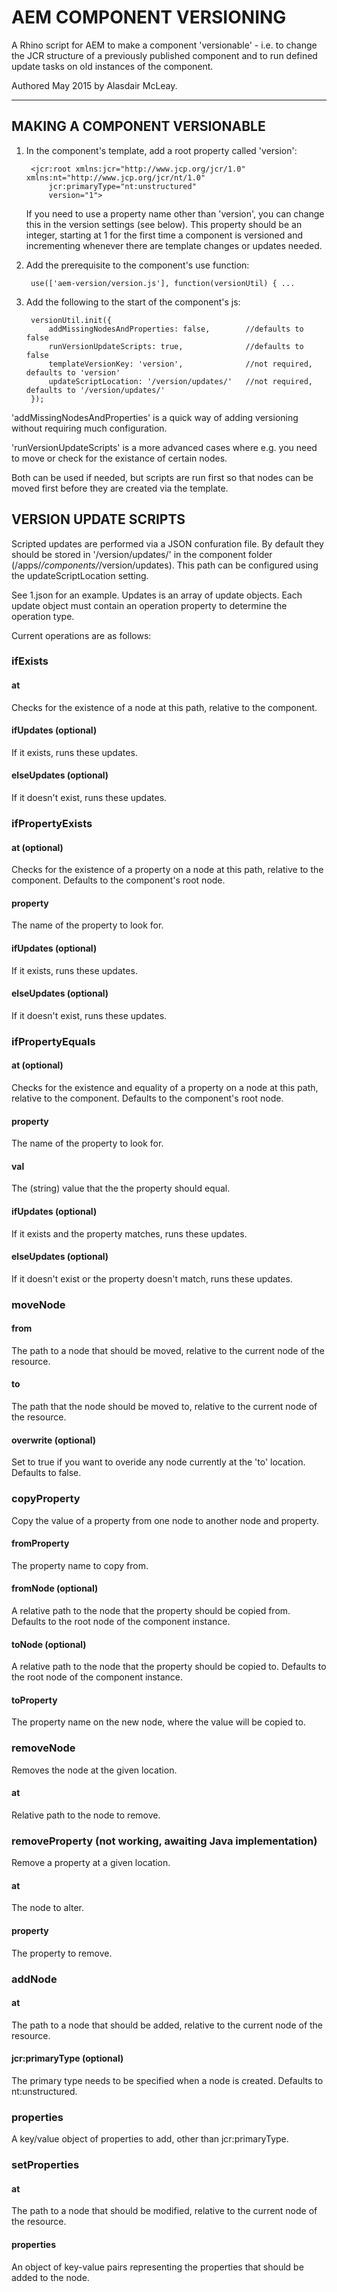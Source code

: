 #  AEM COMPONENT VERSIONING

A Rhino script for AEM to make a component 'versionable' - i.e. to change the JCR structure of a previously published component and to run defined update tasks on old instances of the component.

Authored May 2015 by Alasdair McLeay.

---

## MAKING A COMPONENT VERSIONABLE

1. In the component's template, add a root property called 'version':

        <jcr:root xmlns:jcr="http://www.jcp.org/jcr/1.0" xmlns:nt="http://www.jcp.org/jcr/nt/1.0"
            jcr:primaryType="nt:unstructured"
            version="1">

    If you need to use a property name other than 'version', you can change this in the version settings (see below). This property should be an integer, starting at 1 for the first time a component is versioned and incrementing whenever there are template changes or updates needed.

2. Add the prerequisite to the component's use function:

        use(['aem-version/version.js'], function(versionUtil) { ...

3. Add the following to the start of the component's js:

        versionUtil.init({
            addMissingNodesAndProperties: false,        //defaults to false
            runVersionUpdateScripts: true,              //defaults to false
            templateVersionKey: 'version',              //not required, defaults to 'version'
            updateScriptLocation: '/version/updates/'   //not required, defaults to '/version/updates/'
        });

'addMissingNodesAndProperties' is a quick way of adding versioning without requiring much configuration.

'runVersionUpdateScripts' is a more advanced cases where e.g. you need to move or check for the existance of certain nodes.

Both can be used if needed, but scripts are run first so that nodes can be moved first before they are created via the template.

## VERSION UPDATE SCRIPTS

Scripted updates are performed via a JSON confuration file. By default they should be stored in '/version/updates/' in the component folder (/apps/*/components/*/version/updates). This path can be configured using the updateScriptLocation setting.

See 1.json for an example. Updates is an array of update objects. Each update object must contain an operation property to determine the operation type.

Current operations are as follows:

### ifExists
#### at
Checks for the existence of a node at this path, relative to the component.
#### ifUpdates (optional)
If it exists, runs these updates.
#### elseUpdates (optional)
If it doesn't exist, runs these updates.

### ifPropertyExists
#### at (optional)
Checks for the existence of a property on a node at this path, relative to the component. Defaults to the component's root node.
#### property
The name of the property to look for.
#### ifUpdates (optional)
If it exists, runs these updates.
#### elseUpdates (optional)
If it doesn't exist, runs these updates.

### ifPropertyEquals
#### at (optional)
Checks for the existence and equality of a property on a node at this path, relative to the component. Defaults to the component's root node.
#### property
The name of the property to look for.
#### val
The (string) value that the the property should equal.
#### ifUpdates (optional)
If it exists and the property matches, runs these updates.
#### elseUpdates (optional)
If it doesn't exist or the property doesn't match, runs these updates.

### moveNode
#### from
The path to a node that should be moved, relative to the current node of the resource.
#### to
The path that the node should be moved to, relative to the current node of the resource.
#### overwrite (optional)
Set to true if you want to overide any node currently at the 'to' location. Defaults to false.

### copyProperty
Copy the value of a property from one node to another node and property.
#### fromProperty
The property name to copy from.
#### fromNode (optional)
A relative path to the node that the property should be copied from. Defaults to the root node of the component instance.
#### toNode (optional)
A relative path to the node that the property should be copied to. Defaults to the root node of the component instance.
#### toProperty
The property name on the new node, where the value will be copied to.

### removeNode
Removes the node at the given location.
#### at
Relative path to the node to remove.

### removeProperty (not working, awaiting Java implementation)
Remove a property at a given location.
#### at
The node to alter.
#### property
The property to remove.

### addNode
#### at
The path to a node that should be added, relative to the current node of the resource.
#### jcr:primaryType (optional)
The primary type needs to be specified when a node is created. Defaults to nt:unstructured.
### properties
A key/value object of properties to add, other than jcr:primaryType.

### setProperties
#### at
The path to a node that should be modified, relative to the current node of the resource.
#### properties
An object of key-value pairs representing the properties that should be added to the node.
